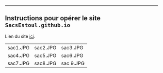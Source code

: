 
<hr/>

## Instructions pour opérer le site `SacsEstoul.github.io` 

Lien du site [ici](SacsEstoul.github.io).


<table>
  <tr>
    <td>sac1.JPG</td>
    <td>sac2.JPG</td>
    <td>sac3.JPG</td>
  </tr>
  <tr>
    <td>sac4.JPG</td>
    <td>sac5.JPG</td>
    <td>sac6.JPG</td>
  </tr>
  <tr>
    <td>sac7.JPG</td>
    <td>sac8.JPG</td>
    <td>sac 9.JPG</td>
  </tr>  
</table>



